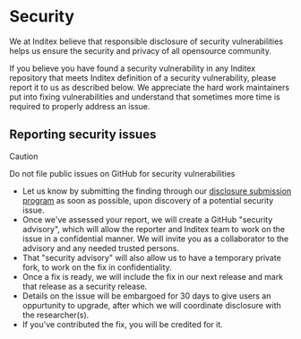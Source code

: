 # Security

We at Inditex believe that responsible disclosure of security vulnerabilities helps us ensure the security and privacy
of all opensource community.

If you believe you have found a security vulnerability in any Inditex repository that meets Inditex definition of a
security vulnerability, please report it to us as described below. We appreciate the hard work maintainers put into
fixing vulnerabilities and understand that sometimes more time is required to properly address an issue.

## Reporting security issues

> [!CAUTION]
> Do not file public issues on GitHub for security vulnerabilities

* Let us know by submitting the finding through our [disclosure submission program](https://vdp.inditex.com) as soon as possible, upon discovery of a potential security issue.
* Once we've assessed your report, we will create a GitHub "security advisory", which will allow the reporter and Inditex team to work on the issue in a confidential manner. We will invite you as a collaborator to the advisory and any needed trusted persons.
* That "security advisory" will also allow us to have a temporary private fork, to work on the fix in confidentiality.
* Once a fix is ready, we will include the fix in our next release and mark that release as a security release.
* Details on the issue will be embargoed for 30 days to give users an oppurtunity to upgrade, after which we will coordinate disclosure with the researcher(s).
* If you've contributed the fix, you will be credited for it.
